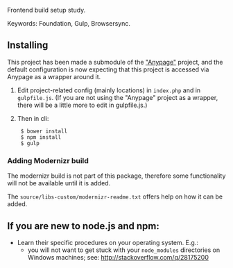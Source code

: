 Frontend build setup study.

Keywords: Foundation, Gulp, Browsersync.

## Installing

This project has been made a submodule of the ["Anypage"][Anypage] project, and
the default configuration is now expecting that this project is accessed via
Anypage as a wrapper around it.

1. Edit project-related config (mainly locations) in `index.php` and in
  `gulpfile.js`. (If you are not using the "Anypage" project as a wrapper,
  there will be a little more to edit in gulpfile.js.)
2. Then in cli:

        $ bower install
        $ npm install
        $ gulp


### Adding Modernizr build

The modernizr build is not part of this package, therefore some functionality
will not be available until it is added.

The `source/libs-custom/modernizr-readme.txt` offers help on how it can be
added.


## If you are new to node.js and npm:

- Learn their specific procedures on your operating system. E.g.:
    - you will not want to get stuck with your `node_modules` directories on
      Windows machines; see: http://stackoverflow.com/q/28175200


[Anypage]: https://github.com/eager-hun/Anypage

